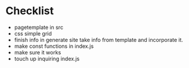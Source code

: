 # Checklist

* pagetemplate in src 
* css simple grid
* finish info in generate site
take info from template and incorporate it.
* make const functions in index.js
* make sure it works
* touch up inquiring index.js

